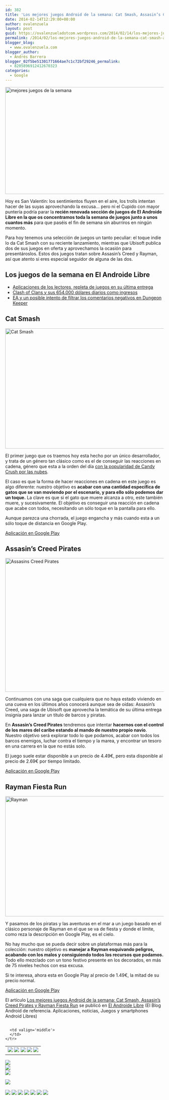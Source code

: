```yaml
---
id: 382
title: 'Los mejores juegos Android de la semana: Cat Smash, Assasin’s Creed Pirates y Rayman Fiesta Run'
date: 2014-02-14T12:29:00+00:00
author: ovalenzuela
layout: post
guid: https://ovalenzueladotcom.wordpress.com/2014/02/14/los-mejores-juegos-android-de-la-semana-cat-smash-assasins-creed-pirates-y-rayman-fiesta-run
permalink: /2014/02/los-mejores-juegos-android-de-la-semana-cat-smash-assasins-creed-pirates-y-rayman-fiesta-run.html
blogger_blog:
  - www.ovalenzuela.com
blogger_author:
  - Andrés Barrera
blogger_02f5be51301771664ae7c1c72bf29246_permalink:
  - 8205896912412670323
categories:
  - Google
---
```

[<img class="aligncenter size-full wp-image-126368" alt="mejores juegos de la semana" src="http://www.elandroidelibre.com/wp-content/uploads/2014/02/mejores-juegos-de-la-semana.jpg" width="680" height="340" />](http://www.elandroidelibre.com/wp-content/uploads/2014/02/mejores-juegos-de-la-semana.jpg)

Hoy es San Valentín: los sentimientos fluyen en el aire, los trolls intentan hacer de las suyas aprovechando la excusa… pero ni el Cupido con mayor puntería podría parar la **recién renovada sección de juegos de El Androide Libre en la que os concentramos toda la semana de juegos junto a unos cuantos más** para que paséis el fin de semana sin aburriros en ningún momento.

Para hoy tenemos una selección de juegos un tanto peculiar: el toque indie lo da Cat Smash con su reciente lanzamiento, mientras que Ubisoft publica dos de sus juegos en oferta y aprovechamos la ocasión para presentároslos. Estos dos juegos tratan sobre Assasin’s Creed y Rayman, así que atento si eres especial seguidor de alguna de las dos.

## Los juegos de la semana en El Androide Libre

  * <a href="http://www.elandroidelibre.com/2014/02/aplicaciones-de-los-lectores-xxxi-juegos-a-cascoporro-filmsquiz-amazing-loops-conetics-o-daltonia.html" target="_blank">Aplicaciones de los lectores, repleta de juegos en su última entrega</a>
  * <a href="http://www.elandroidelibre.com/2014/02/el-juego-gratuito-clash-of-clans-recauda-654-000-dolares-diarios.html" target="_blank">Clash of Clans y sus 654.000 dólares diarios como ingresos</a>
  * <a href="http://www.elandroidelibre.com/2014/02/ea-hace-trampas-y-filtra-las-puntuaciones-negativas-de-dungeon-keeper.html" target="_blank">EA y un posible intento de filtrar los comentarios negativos en Dungeon Keeper</a>

## Cat Smash

[<img class="aligncenter size-large wp-image-127253" alt="Cat Smash" src="http://www.elandroidelibre.com/wp-content/uploads/2014/02/Cat-Smash-680x382.jpg" width="680" height="382" />](http://www.elandroidelibre.com/wp-content/uploads/2014/02/Cat-Smash.jpg)

El primer juego que os traemos hoy esta hecho por un único desarrollador, y trata de un género tan clásico como es el de conseguir las reacciones en cadena, género que esta a la orden del día <a title="Candy Crush Saga se actualiza con su primera expansión: Dreamworld, el mundo paralelo de Candy Crush" href="http://www.elandroidelibre.com/2013/12/candy-crush-saga-se-actualiza-con-su-primera-expansion-dreamworld-el-mundo-paralelo-de-candy-crush.html" target="_blank">con la popularidad de Candy Crush por las nubes</a>.

El caso es que la forma de hacer reacciones en cadena en este juego es algo diferente: nuestro objetivo es **acabar con una cantidad específica de gatos que se van moviendo por el escenario, y para ello sólo podemos dar un toque.** La clave es que si el gato que muere alcanza a otro, este también muere, y sucesivamente. El objetivo es conseguir una reacción en cadena que acabe con todos, necesitando un sólo toque en la pantalla para ello.

Aunque parezca una chorrada, el juego engancha y más cuando esta a un sólo toque de distancia en Google Play.

<a target="_blank" href="https://play.google.com/store/apps/details?id=de.psicon.catsmash">Aplicación en Google Play</a>

## Assasin’s Creed Pirates

[<img class="aligncenter size-large wp-image-127252" alt="Assasins Creed Pirates" src="http://www.elandroidelibre.com/wp-content/uploads/2014/02/Assasins-Creed-Pirates-680x425.jpg" width="680" height="425" />](http://www.elandroidelibre.com/wp-content/uploads/2014/02/Assasins-Creed-Pirates.jpg)

Continuamos con una saga que cualquiera que no haya estado viviendo en una cueva en los últimos años conocerá aunque sea de oídas: Assasin’s Creed, una saga de Ubisoft que aprovecha la temática de su última entrega insignia para lanzar un título de barcos y piratas.

En **Assasin’s Creed Pirates** tendremos que intentar **hacernos con el control de los mares del caribe estando al mando de nuestro propio navío**. Nuestro objetivo será explorar todo lo que podamos, acabar con todos los barcos enemigos, luchar contra el tiempo y la marea, y encontrar un tesoro en una carrera en la que no estás solo.

El juego suele estar disponible a un precio de 4.49€, pero esta disponible al precio de 2.69€ por tiempo limitado.

<a target="_blank" href="https://play.google.com/store/apps/details?id=com.ubisoft.assassin.pirates">Aplicación en Google Play</a>

## Rayman Fiesta Run

[<img class="aligncenter size-large wp-image-127251" alt="Rayman" src="http://www.elandroidelibre.com/wp-content/uploads/2014/02/Rayman-680x382.jpg" width="680" height="382" />](http://www.elandroidelibre.com/wp-content/uploads/2014/02/Rayman.jpg)

Y pasamos de los piratas y las aventuras en el mar a un juego basado en el clásico personaje de Rayman en el que se va de fiesta y donde el límite, como reza la descripción en Google Play, es el cielo.

No hay mucho que se pueda decir sobre un plataformas más para la colección: nuestro objetivo es **manejar a Rayman esquivando peligros, acabando con los malos y consiguiendo todos los recursos que podamos.** Todo ello mezclado con un tono festivo presente en los decorados, en más de 75 niveles hechos con esa excusa.

Si te interesa, ahora esta en Google Play al precio de 1.49€, la mitad de su precio normal.

<a target="_blank" href="https://play.google.com/store/apps/details?id=com.ubisoft.rayman.fiestarun">Aplicación en Google Play</a>

El artículo [Los mejores juegos Android de la semana: Cat Smash, Assasin’s Creed Pirates y Rayman Fiesta Run](http://www.elandroidelibre.com/2014/02/los-mejores-juegos-android-de-la-semana-cat-smash-assasins-creed-pirates-y-rayman-fiesta-run.html) se publicó en [El Androide Libre](http://www.elandroidelibre.com) (El Blog Android de referencia. Aplicaciones, noticias, Juegos y smartphones Android Libres)


<img width="1" height="1" src="http://rss.feedsportal.com/c/34005/f/617036/s/371c2646/sc/5/mf.gif" border="0" /> 

<div>
  <table border='0'>
    <tr>
      <td valign='middle'>
        <a href="http://share.feedsportal.com/share/twitter/?u=http%3A%2F%2Fwww.elandroidelibre.com%2F2014%2F02%2Flos-mejores-juegos-android-de-la-semana-cat-smash-assasins-creed-pirates-y-rayman-fiesta-run.html&t=Los+mejores+juegos+Android+de+la+semana%3A+Cat+Smash%2C+Assasin%E2%80%99s+Creed+Pirates+y+Rayman+Fiesta+Run" target="_blank"><img src="http://res3.feedsportal.com/social/twitter.png" border="0" /></a> <a href="http://share.feedsportal.com/share/facebook/?u=http%3A%2F%2Fwww.elandroidelibre.com%2F2014%2F02%2Flos-mejores-juegos-android-de-la-semana-cat-smash-assasins-creed-pirates-y-rayman-fiesta-run.html&t=Los+mejores+juegos+Android+de+la+semana%3A+Cat+Smash%2C+Assasin%E2%80%99s+Creed+Pirates+y+Rayman+Fiesta+Run" target="_blank"><img src="http://res3.feedsportal.com/social/facebook.png" border="0" /></a> <a href="http://share.feedsportal.com/share/linkedin/?u=http%3A%2F%2Fwww.elandroidelibre.com%2F2014%2F02%2Flos-mejores-juegos-android-de-la-semana-cat-smash-assasins-creed-pirates-y-rayman-fiesta-run.html&t=Los+mejores+juegos+Android+de+la+semana%3A+Cat+Smash%2C+Assasin%E2%80%99s+Creed+Pirates+y+Rayman+Fiesta+Run" target="_blank"><img src="http://res3.feedsportal.com/social/linkedin.png" border="0" /></a> <a href="http://share.feedsportal.com/share/gplus/?u=http%3A%2F%2Fwww.elandroidelibre.com%2F2014%2F02%2Flos-mejores-juegos-android-de-la-semana-cat-smash-assasins-creed-pirates-y-rayman-fiesta-run.html&t=Los+mejores+juegos+Android+de+la+semana%3A+Cat+Smash%2C+Assasin%E2%80%99s+Creed+Pirates+y+Rayman+Fiesta+Run" target="_blank"><img src="http://res3.feedsportal.com/social/googleplus.png" border="0" /></a> <a href="http://share.feedsportal.com/share/email/?u=http%3A%2F%2Fwww.elandroidelibre.com%2F2014%2F02%2Flos-mejores-juegos-android-de-la-semana-cat-smash-assasins-creed-pirates-y-rayman-fiesta-run.html&t=Los+mejores+juegos+Android+de+la+semana%3A+Cat+Smash%2C+Assasin%E2%80%99s+Creed+Pirates+y+Rayman+Fiesta+Run" target="_blank"><img src="http://res3.feedsportal.com/social/email.png" border="0" /></a>
      </td>
      
      <td valign='middle'>
      </td>
    </tr>
  </table>
</div>

[<img src="http://da.feedsportal.com/r/186530650411/u/49/f/617036/c/34005/s/371c2646/sc/5/rc/1/rc.img" border="0" />](http://da.feedsportal.com/r/186530650411/u/49/f/617036/c/34005/s/371c2646/sc/5/rc/1/rc.htm)  
[<img src="http://da.feedsportal.com/r/186530650411/u/49/f/617036/c/34005/s/371c2646/sc/5/rc/2/rc.img" border="0" />](http://da.feedsportal.com/r/186530650411/u/49/f/617036/c/34005/s/371c2646/sc/5/rc/2/rc.htm)  
[<img src="http://da.feedsportal.com/r/186530650411/u/49/f/617036/c/34005/s/371c2646/sc/5/rc/3/rc.img" border="0" />](http://da.feedsportal.com/r/186530650411/u/49/f/617036/c/34005/s/371c2646/sc/5/rc/3/rc.htm)

[<img src="http://da.feedsportal.com/r/186530650411/u/49/f/617036/c/34005/s/371c2646/a2.img" border="0" />](http://da.feedsportal.com/r/186530650411/u/49/f/617036/c/34005/s/371c2646/a2.htm)
<img width="1" height="1" src="http://pi.feedsportal.com/r/186530650411/u/49/f/617036/c/34005/s/371c2646/a2t.img" border="0" /> 

<div>
  <a href="http://feeds.feedburner.com/~ff/elandroidelibre?a=hpXY63GDvtg:Avd5SK7tBao:ecdYMiMMAMM"><img src="http://feeds.feedburner.com/~ff/elandroidelibre?d=ecdYMiMMAMM" border="0" /></a> <a href="http://feeds.feedburner.com/~ff/elandroidelibre?a=hpXY63GDvtg:Avd5SK7tBao:V_sGLiPBpWU"><img src="http://feeds.feedburner.com/~ff/elandroidelibre?i=hpXY63GDvtg:Avd5SK7tBao:V_sGLiPBpWU" border="0" /></a> <a href="http://feeds.feedburner.com/~ff/elandroidelibre?a=hpXY63GDvtg:Avd5SK7tBao:7Q72WNTAKBA"><img src="http://feeds.feedburner.com/~ff/elandroidelibre?d=7Q72WNTAKBA" border="0" /></a> <a href="http://feeds.feedburner.com/~ff/elandroidelibre?a=hpXY63GDvtg:Avd5SK7tBao:dnMXMwOfBR0"><img src="http://feeds.feedburner.com/~ff/elandroidelibre?d=dnMXMwOfBR0" border="0" /></a> <a href="http://feeds.feedburner.com/~ff/elandroidelibre?a=hpXY63GDvtg:Avd5SK7tBao:yIl2AUoC8zA"><img src="http://feeds.feedburner.com/~ff/elandroidelibre?d=yIl2AUoC8zA" border="0" /></a> <a href="http://feeds.feedburner.com/~ff/elandroidelibre?a=hpXY63GDvtg:Avd5SK7tBao:qj6IDK7rITs"><img src="http://feeds.feedburner.com/~ff/elandroidelibre?d=qj6IDK7rITs" border="0" /></a> <a href="http://feeds.feedburner.com/~ff/elandroidelibre?a=hpXY63GDvtg:Avd5SK7tBao:I9og5sOYxJI"><img src="http://feeds.feedburner.com/~ff/elandroidelibre?d=I9og5sOYxJI" border="0" /></a>
</div>

<img src="http://feeds.feedburner.com/~r/elandroidelibre/~4/hpXY63GDvtg" height="1" width="1" />
